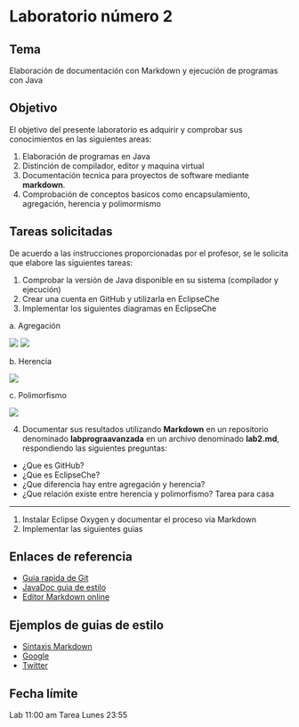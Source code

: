 Laboratorio número 2
====================

Tema
----
Elaboración de documentación con Markdown y ejecución de programas con Java

Objetivo
--------
El objetivo del presente laboratorio es adquirir y comprobar sus conocimientos en las siguientes areas:

1. Elaboración de programas en Java
2. Distinción de compilador, editor y maquina virtual
3. Documentación tecnica para proyectos de software mediante **markdown**.
4. Comprobación de conceptos basicos como encapsulamiento, agregación, herencia y polimormismo

Tareas solicitadas
------------------
De acuerdo a las instrucciones proporcionadas por el profesor, se le solicita que elabore las siguientes tareas:

1. Comprobar la versión de Java disponible en su sistema (compilador y ejecución)
2. Crear una cuenta en GitHub y utilizarla en EclipseChe
3. Implementar los siguientes diagramas en EclipseChe

  a. Agregación
  
  ![](http://www3.ntu.edu.sg/home/ehchua/programming/java/images/ClassDiagram_Point.png)
  ![](http://www3.ntu.edu.sg/home/ehchua/programming/java/images/OOP_CompositionLinePointDetails.png)

  b. Herencia
  
  ![](http://www3.ntu.edu.sg/home/ehchua/programming/java/images/OOP_PersonStudnetTeacher.png)
  
  c. Polimorfismo
  
  ![](http://www3.ntu.edu.sg/home/ehchua/programming/java/images/OOP_PolymorphismShape.png)

4. Documentar sus resultados utilizando **Markdown** en un repositorio denominado **labprograavanzada** en un archivo denominado **lab2.md**, respondiendo las siguientes preguntas:

- ¿Que es GitHub?
- ¿Que es EclipseChe?
- ¿Que diferencia hay entre agregación y herencia?
- ¿Que relación existe entre herencia y polimorfismo?
Tarea para casa
---------------
1. Instalar Eclipse Oxygen y documentar el proceso via Markdown
2. Implementar las siguientes guias

Enlaces de referencia
---------------------
- [Guia rapida de Git](http://rogerdudler.github.io/git-guide/index.es.html)
- [JavaDoc guia de estilo](http://www.oracle.com/technetwork/articles/java/index-137868.html)
- [Editor Markdown online](http://dillinger.io/)

Ejemplos de guias de estilo
---------------------------
- [Sintaxis Markdown](https://daringfireball.net/projects/markdown/syntax)
- [Google](https://google.github.io/styleguide/javaguide.html)
- [Twitter](https://github.com/twitter/commons/blob/master/src/java/com/twitter/common/styleguide.md)

Fecha límite
------------
Lab 11:00 am
Tarea Lunes 23:55
